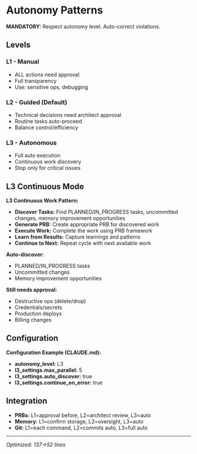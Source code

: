 # Autonomy Patterns

**MANDATORY:** Respect autonomy level. Auto-correct violations.

## Levels

### L1 - Manual
- ALL actions need approval
- Full transparency
- Use: sensitive ops, debugging

### L2 - Guided (Default)
- Technical decisions need architect approval  
- Routine tasks auto-proceed
- Balance control/efficiency

### L3 - Autonomous
- Full auto execution
- Continuous work discovery
- Stop only for critical issues

## L3 Continuous Mode

**L3 Continuous Work Pattern:**
- **Discover Tasks:** Find PLANNED/IN_PROGRESS tasks, uncommitted changes, memory improvement opportunities
- **Generate PRB:** Create appropriate PRB for discovered work
- **Execute Work:** Complete the work using PRB framework
- **Learn from Results:** Capture learnings and patterns
- **Continue to Next:** Repeat cycle with next available work

**Auto-discover:**
- PLANNED/IN_PROGRESS tasks
- Uncommitted changes
- Memory improvement opportunities

**Still needs approval:**
- Destructive ops (delete/drop)
- Credentials/secrets
- Production deploys
- Billing changes

## Configuration

**Configuration Example (CLAUDE.md):**
- **autonomy_level:** L3
- **l3_settings.max_parallel:** 5
- **l3_settings.auto_discover:** true
- **l3_settings.continue_on_error:** true

## Integration
- **PRBs:** L1=approval before, L2=architect review, L3=auto
- **Memory:** L1=confirm storage, L2=oversight, L3=auto
- **Git:** L1=each command, L2=commits auto, L3=full auto

---
*Optimized: 137→52 lines*